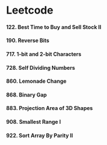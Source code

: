 # Leetcode


#### 122. Best Time to Buy and Sell Stock II
#### 190. Reverse Bits
#### 717. 1-bit and 2-bit Characters
#### 728. Self Dividing Numbers
#### 860. Lemonade Change
#### 868. Binary Gap
#### 883. Projection Area of 3D Shapes
#### 908. Smallest Range I
#### 922. Sort Array By Parity II